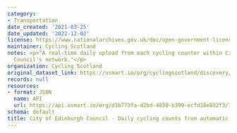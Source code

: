 ```yaml
---
category:
- Transportation
date_created: '2021-03-25'
date_updated: '2022-12-02'
license: https://www.nationalarchives.gov.uk/doc/open-government-licence/version/3/
maintainer: Cycling Scotland
notes: <p>"A real-time daily upload from each cycling counter within City of Edinburgh
  Council's network."</p>
organization: Cycling Scotland
original_dataset_link: https://usmart.io/org/cyclingscotland/discovery/discovery-view-detail/b1f0bd42-e220-465e-99a3-c4f62824f21f
records: null
resources:
- format: JSON
  name: API
  url: https://api.usmart.io/org/d1b773fa-d2bd-4830-b399-ecfd18e832f3/7aa487cd-3cd5-405b-850e-1e2ac317816c/1/urql
schema: default
title: City of Edinburgh Council - Daily cycling counts from automatic cycling counters
---
```


